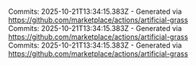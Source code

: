 Commits: 2025-10-21T13:34:15.383Z - Generated via https://github.com/marketplace/actions/artificial-grass
<br>
Commits: 2025-10-21T13:34:15.383Z - Generated via https://github.com/marketplace/actions/artificial-grass
<br>
Commits: 2025-10-21T13:34:15.383Z - Generated via https://github.com/marketplace/actions/artificial-grass
<br>
